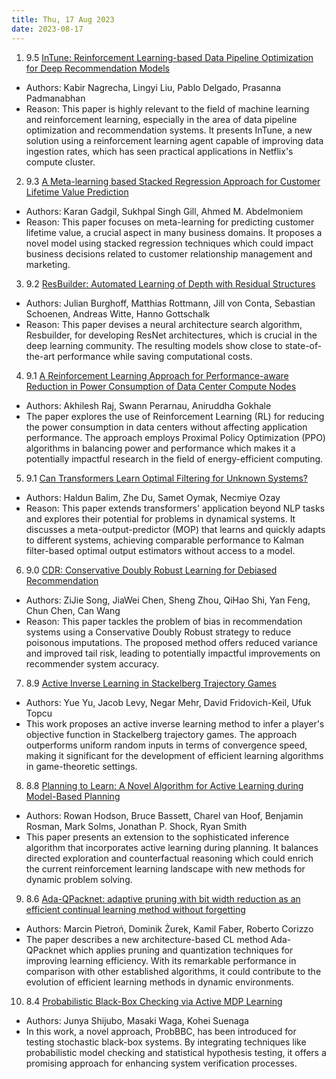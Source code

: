 ```yaml
---
title: Thu, 17 Aug 2023
date: 2023-08-17
---
```

1. 9.5 [InTune: Reinforcement Learning-based Data Pipeline Optimization for Deep Recommendation Models](https://arxiv.org/abs/2308.08500)
* Authors: Kabir Nagrecha, Lingyi Liu, Pablo Delgado, Prasanna Padmanabhan
* Reason: This paper is highly relevant to the field of machine learning and reinforcement learning, especially in the area of data pipeline optimization and recommendation systems. It presents InTune, a new solution using a reinforcement learning agent capable of improving data ingestion rates, which has seen practical applications in Netflix's compute cluster.

2. 9.3 [A Meta-learning based Stacked Regression Approach for Customer Lifetime Value Prediction](https://arxiv.org/abs/2308.08502)
* Authors: Karan Gadgil, Sukhpal Singh Gill, Ahmed M. Abdelmoniem
* Reason: This paper focuses on meta-learning for predicting customer lifetime value, a crucial aspect in many business domains. It proposes a novel model using stacked regression techniques which could impact business decisions related to customer relationship management and marketing.

3. 9.2 [ResBuilder: Automated Learning of Depth with Residual Structures](https://arxiv.org/abs/2308.08504)
* Authors: Julian Burghoff, Matthias Rottmann, Jill von Conta, Sebastian Schoenen, Andreas Witte, Hanno Gottschalk
* Reason: This paper devises a neural architecture search algorithm, Resbuilder, for developing ResNet architectures, which is crucial in the deep learning community. The resulting models show close to state-of-the-art performance while saving computational costs.

4. 9.1 [A Reinforcement Learning Approach for Performance-aware Reduction in Power Consumption of Data Center Compute Nodes](https://arxiv.org/abs/2308.08069)
* Authors: Akhilesh Raj, Swann Perarnau, Aniruddha Gokhale
* The paper explores the use of Reinforcement Learning (RL) for reducing the power consumption in data centers without affecting application performance. The approach employs Proximal Policy Optimization (PPO) algorithms in balancing power and performance which makes it a potentially impactful research in the field of energy-efficient computing.

5. 9.1 [Can Transformers Learn Optimal Filtering for Unknown Systems?](https://arxiv.org/abs/2308.08536)
* Authors: Haldun Balim, Zhe Du, Samet Oymak, Necmiye Ozay
* Reason: This paper extends transformers' application beyond NLP tasks and explores their potential for problems in dynamical systems. It discusses a meta-output-predictor (MOP) that learns and quickly adapts to different systems, achieving comparable performance to Kalman filter-based optimal output estimators without access to a model.

6. 9.0 [CDR: Conservative Doubly Robust Learning for Debiased Recommendation](https://arxiv.org/abs/2308.08461)
* Authors: ZiJie Song, JiaWei Chen, Sheng Zhou, QiHao Shi, Yan Feng, Chun Chen, Can Wang
* Reason: This paper tackles the problem of bias in recommendation systems using a Conservative Doubly Robust strategy to reduce poisonous imputations. The proposed method offers reduced variance and improved tail risk, leading to potentially impactful improvements on recommender system accuracy.

7. 8.9 [Active Inverse Learning in Stackelberg Trajectory Games](https://arxiv.org/abs/2308.08017)
* Authors: Yue Yu, Jacob Levy, Negar Mehr, David Fridovich-Keil, Ufuk Topcu
* This work proposes an active inverse learning method to infer a player's objective function in Stackelberg trajectory games. The approach outperforms uniform random inputs in terms of convergence speed, making it significant for the development of efficient learning algorithms in game-theoretic settings.

8. 8.8 [Planning to Learn: A Novel Algorithm for Active Learning during Model-Based Planning](https://arxiv.org/abs/2308.08029)
* Authors: Rowan Hodson, Bruce Bassett, Charel van Hoof, Benjamin Rosman, Mark Solms, Jonathan P. Shock, Ryan Smith
* This paper presents an extension to the sophisticated inference algorithm that incorporates active learning during planning. It balances directed exploration and counterfactual reasoning which could enrich the current reinforcement learning landscape with new methods for dynamic problem solving.

9. 8.6 [Ada-QPacknet: adaptive pruning with bit width reduction as an efficient continual learning method without forgetting](https://arxiv.org/abs/2308.07939)
* Authors: Marcin Pietroń, Dominik Żurek, Kamil Faber, Roberto Corizzo
* The paper describes a new architecture-based CL method Ada-QPacknet which applies pruning and quantization techniques for improving learning efficiency. With its remarkable performance in comparison with other established algorithms, it could contribute to the evolution of efficient learning methods in dynamic environments.

10. 8.4 [Probabilistic Black-Box Checking via Active MDP Learning](https://arxiv.org/abs/2308.07930)
* Authors: Junya Shijubo, Masaki Waga, Kohei Suenaga
* In this work, a novel approach, ProbBBC, has been introduced for testing stochastic black-box systems. By integrating techniques like probabilistic model checking and statistical hypothesis testing, it offers a promising approach for enhancing system verification processes.

